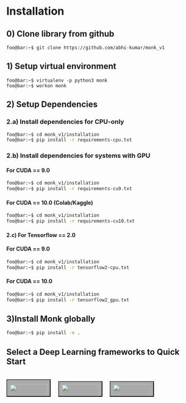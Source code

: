 # Installation

## 0) Clone library from github
```console
foo@bar:~$ git clone https://github.com/abhi-kumar/monk_v1
```
## 1) Setup virtual environment

```console
foo@bar:~$ virtualenv -p python3 monk
foo@bar:~$ workon monk
```

## 2) Setup Dependencies

### 2.a) Install dependencies for CPU-only
```bash
foo@bar:~$ cd monk_v1/installation
foo@bar:~$ pip install -r requirements-cpu.txt
```
### 2.b) Install dependencies for systems with GPU
#### For CUDA == 9.0
```bash
foo@bar:~$ cd monk_v1/installation
foo@bar:~$ pip install -r requirements-cu9.txt
```
#### For CUDA == 10.0 (Colab/Kaggle)
```bash
foo@bar:~$ cd monk_v1/installation
foo@bar:~$ pip install -r requirements-cu10.txt
```

#### 2.c) For Tensorflow == 2.0
#### For CUDA == 9.0
```bash
foo@bar:~$ cd monk_v1/installation
foo@bar:~$ pip install -r tensorflow2-cpu.txt
```

#### For CUDA == 10.0
```bash
foo@bar:~$ cd monk_v1/installation
foo@bar:~$ pip install -r tensorflow2_gpu.txt
```

## 3)Install Monk globally
```bash
foo@bar:~$ pip install -e .
```

## Select a Deep Learning frameworks to Quick Start 
<br/>
<span>
<button style="background-color:#AAA"><a class="pytorch" href="#/quick_mode/quickmode_pytorch"><img style="padding-top:10px" src="https://upload.wikimedia.org/wikipedia/commons/9/96/Pytorch_logo.png" width="100px" height="30px"/></a></button>&nbsp; &nbsp;&nbsp; 
<button style="background-color:#AAA"><a class="keras" href="#/quick_mode/quickmode_keras"><img style="padding-top:5px" src="https://s3.amazonaws.com/keras.io/img/keras-logo-2018-large-1200.png" width="100px" height="30px"/></a></button>&nbsp; &nbsp;&nbsp; 
<button style="background-color:#AAA"><a href="#/quick_mode/quickmode_gluon"><img style="padding-top:5px" src="https://gluon.mxnet.io/_static/gluon_white.png" width="100px" height="30px"/></a></button>
</span>

